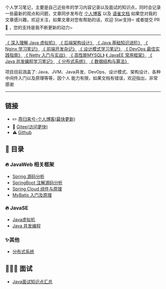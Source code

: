 个人学习笔记，主要是自己近些年的学习内容记录以及面试的知识点，同时会记录一些最新的观点和问题，文章同步发布在 [个人博客](https://www.zhoutao123.com)
以及 [语雀文档](https://www.yuque.com/zhoutao123) 如果您对我的文章感兴趣，欢迎关注，如果文章对您有帮助的话，欢迎 Star支持⭐️ 或者提交 PR 🔀 ，您的支持是我不断更新的动力~

---

[《 深入理解 Java 虚拟机》](https://www.zhoutao123.com/page/book/1) [《 后端架构设计》](https://www.zhoutao123.com/page/book/2) [《 Java 基础知识进阶》](https://www.zhoutao123.com/page/book/3)  [《 Nginx 学习笔记》](https://www.zhoutao123.com/page/book/4)  [《 前端开发杂记》](https://www.zhoutao123.com/page/book/5)  [《 设计模式学习笔记》](https://www.zhoutao123.com/page/book/6)  [《 DevOps 最佳实践指南》](https://www.zhoutao123.com/page/book/7)  [《 Netty 入门与实战》](https://www.zhoutao123.com/page/book/8)  [《 高性能MYSQL》](https://www.zhoutao123.com/page/book/9)  [《 JavaEE 常用框架》](https://www.zhoutao123.com/page/book/10)  [《 Java 并发编程学习笔记》](https://www.zhoutao123.com/page/book/11)  [《 分布式系统》](https://www.zhoutao123.com/page/book/12)  [《 数据结构与算法》](https://www.zhoutao123.com/page/book/13)

项目目前涵盖了: Java、JVM、Java并发、DevOps、设计模式、架构设计、各种中间件入门以及原理等等，因个人 能力有限，如果文档有错误，欢迎指出，非常感谢

---

## 链接
+ ✏️ [燕归来兮-个人博客(最快更新)](https://www.zhoutao123.com)
+ 🤤 [Gitee(访问更快)](https://gitee.com/taoes_admin/JavaNoted) 
+ ⚠️ [Github](https://github.com/taoes/JavaNoted)



## 📖 目录

### 🔥 JavaWeb 相关框架

+ [Spring 源码分析](./java/spring/README.md)
+ [SpringBoot 注解源码分析](./java/spring_boot/README.md)
+ [Spring Cloud 组件与原理](./java/spring_cloud/README.md)
+ [MyBatis 入门及原理](./java/mybatis/README.md)

### 🔥 JavaSE

+ [Java虚拟机](./java/jvm/README.md)
+ [Java 并发编程](./java/concurrent/README.md)

### ✨其他

+ [分布式系统](./java/distributed/README.md)
  


## 🧑🏻‍💼 面试
+ [Java面试知识点汇总](./interview)





